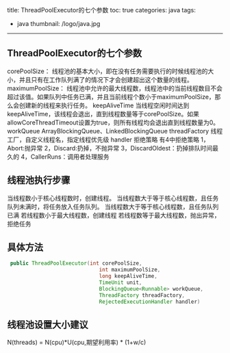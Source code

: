 title: ThreadPoolExecutor的七个参数
toc: true
categories: java
tags:
  - java
thumbnail: /logo/java.jpg
---
## ThreadPoolExecutor的七个参数
corePoolSize：
线程池的基本大小，即在没有任务需要执行的时候线程池的大小，并且只有在工作队列满了的情况下才会创建超出这个数量的线程。
maximumPoolSize：
线程池中允许的最大线程数，线程池中的当前线程数目不会超过该值。如果队列中任务已满，并且当前线程个数小于maximumPoolSize，那么会创建新的线程来执行任务。
keepAliveTime
当线程空闲时间达到keepAliveTime，该线程会退出，直到线程数量等于corePoolSize。如果allowCoreThreadTimeout设置为true，则所有线程均会退出直到线程数量为0。
workQueue
ArrayBlockingQueue、LinkedBlockingQueue
threadFactory
线程工厂，自定义线程名，指定线程优先级
handler
拒绝策略
有4中拒绝策略
1，Abort:抛异常
2，Discard:扔掉，不抛异常
3，DiscardOldest：扔掉排队时间最久的
4，CallerRuns：调用者处理服务

## 线程池执行步骤
当线程数小于核心线程数时，创建线程。
当线程数大于等于核心线程数，且任务队列未满时，将任务放入任务队列。
当线程数大于等于核心线程数，且任务队列已满
若线程数小于最大线程数，创建线程
若线程数等于最大线程数，抛出异常，拒绝任务

## 具体方法

```java
 public ThreadPoolExecutor(int corePoolSize,
                              int maximumPoolSize,
                              long keepAliveTime,
                              TimeUnit unit,
                              BlockingQueue<Runnable> workQueue,
                              ThreadFactory threadFactory,
                              RejectedExecutionHandler handler)

```

## 线程池设置大小建议
N(threads) = N(cpu)*U(cpu,期望利用率) * (1+w/c)